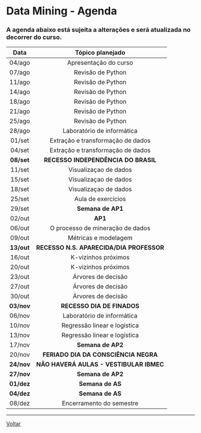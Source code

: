 # Data Mining - Agenda

### A agenda abaixo está sujeita a alterações e será atualizada no decorrer do curso.

|  **Data**  |           **Tópico planejado**          |
|:----------:|:---------------------------------------:|
|   04/ago   |          Apresentação do curso          |
|   07/ago   |            Revisão de Python            |
|   11/ago   |            Revisão de Python            |
|   14/ago   |            Revisão de Python            |
|   18/ago   |            Revisão de Python            |
|   21/ago   |            Revisão de Python            |
|   25/ago   |            Revisão de Python            |
|   28/ago   |        Laboratório de informática       |
|   01/set   |     Extração e transformação de dados   |
|   04/set   |     Extração e transformação de dados   |
| **08/set** |   **RECESSO INDEPENDÊNCIA DO BRASIL**   |
|   11/set   |          Visualizaçao de dados          |
|   15/set   |          Visualizaçao de dados          |
|   18/set   |          Visualizaçao de dados          |
|   25/set   |            Aula de exercícios           |
|   29/set   |            **Semana de AP1**            |
|   02/out   |                 **AP1**                 |
|   06/out   |     O processo de mineração de dados    |
|   09/out   |          Métricas e modelagem           |
| **13/out** |**RECESSO N.S. APARECIDA/DIA PROFESSOR** |
|   16/out   |          K-vizinhos próximos            |
|   20/out   |          K-vizinhos próximos            |
|   23/out   |            Árvores de decisão           |
|   27/out   |            Árvores de decisão           |
|   30/out   |            Árvores de decisão           |
| **03/nov** |       **RECESSO DIA DE FINADOS**        |
|   06/nov   |        Laboratório de informática       |
|   10/nov   |       Regressão linear e logística      |
|   13/nov   |       Regressão linear e logística      |
|   17/nov   |            **Semana de AP2**            |
|   20/nov   |  **FERIADO DIA DA CONSCIÊNCIA NEGRA**   |
| **24/nov** | **NÃO HAVERÁ AULAS - VESTIBULAR IBMEC** |
| **27/nov** |            **Semana de AP2**            |
| **01/dez** |            **Semana de AS**             |
| **04/dez** |            **Semana de AS**             |
|   08/dez   |         Encerramento do semestre        |

<!-- |            |                        | -->
<!-- |            |                        | -->
<!-- |            |                        | -->
<!-- |            |                        | -->
<!-- |            |                        | -->
<!-- |            |                        | -->
<!-- |            |                        | -->

---

[Voltar](https://cassiusf.github.io/ibm0112_datamining/datamining.html)
